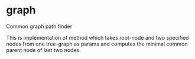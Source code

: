 # graph
Common graph path finder

This is implementation of method which takes root-node and two specified nodes from one tree-graph as params and computes the minimal common parent node of last two nodes.

